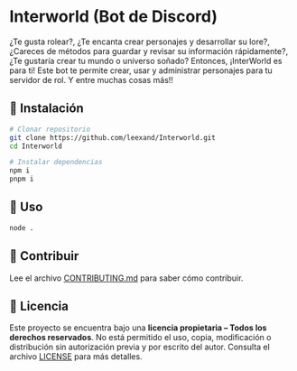 # Interworld (Bot de Discord)

¿Te gusta rolear?, ¿Te encanta crear personajes y desarrollar su lore?, ¿Careces de métodos para guardar y revisar su información rápidamente?, ¿Te gustaría crear tu mundo o universo soñado?
Entonces, ¡InterWorld es para ti! Este bot te permite crear, usar y administrar personajes para tu servidor de rol.
Y entre muchas cosas más!!

## 🚀 Instalación
```bash
# Clonar repositorio
git clone https://github.com/leexand/Interworld.git
cd Interworld

# Instalar dependencias
npm i
pnpm i
```

## 📖 Uso
```bash
node .
```

## 🤝 Contribuir
Lee el archivo [CONTRIBUTING.md](CONTRIBUTING.md) para saber cómo contribuir.

## 📜 Licencia

Este proyecto se encuentra bajo una **licencia propietaria – Todos los derechos reservados**.
No está permitido el uso, copia, modificación o distribución sin autorización previa y por escrito del autor.
Consulta el archivo [LICENSE](LICENSE) para más detalles.
